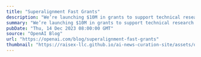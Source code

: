 ```yaml
---
title: "Superalignment Fast Grants"
description: "We’re launching $10M in grants to support technical research towards the alignment and safety of superhuman AI systems, including weak-to-strong generalization, interpretability, scalable oversight, and more."
summary: "We’re launching $10M in grants to support technical research towards the alignment and safety of superhuman AI systems, including weak-to-strong generalization, interpretability, scalable oversight, and more."
pubDate: "Thu, 14 Dec 2023 08:00:00 GMT"
source: "OpenAI Blog"
url: "https://openai.com/blog/superalignment-fast-grants"
thumbnail: "https://raisex-llc.github.io/ai-news-curation-site/assets/openai_logo.png"
---
```


